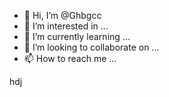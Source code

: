 - 👋 Hi, I’m @Ghbgcc
- 👀 I’m interested in ...
- 🌱 I’m currently learning ...
- 💞️ I’m looking to collaborate on ...
- 📫 How to reach me ...

<!---
Ghbgcc/Ghbgcc is a ✨ special ✨ repository because its `README.md` (this file) appears on your GitHub profile.
You can click the Preview link to take a look at your changes.
--->
hdj
